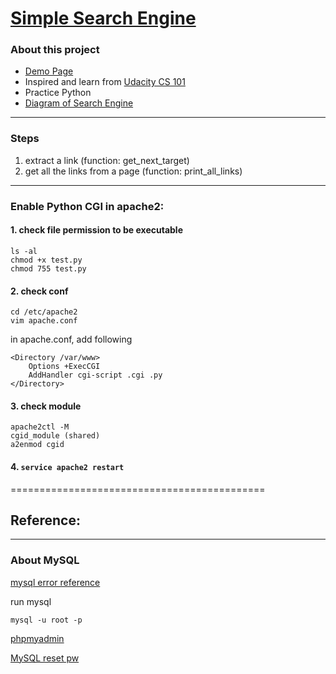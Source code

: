 [Simple Search Engine](http://104.131.95.18/SSE/)
============================================
### About this project
 * [Demo Page](http://104.131.95.18/SSE/)
 * Inspired and learn from [Udacity CS 101](https://www.udacity.com/course/cs101)
 * Practice Python
 * [Diagram of Search Engine](https://www.udacity.com/wiki/CS101/Diagram)

--------------------------------------------
### Steps
 1. extract a link (function: get_next_target)
 2. get all the links from a page (function: print_all_links)

--------------------------------------------
### Enable Python CGI in apache2:
#### 1. check file permission to be executable
 ```
 ls -al
 chmod +x test.py
 chmod 755 test.py
 ```
#### 2. check conf
 ```
 cd /etc/apache2
 vim apache.conf
 ```
  in apache.conf, add following 
 ```
 <Directory /var/www>
     Options +ExecCGI
     AddHandler cgi-script .cgi .py
 </Directory>
 ```

#### 3. check module
 ```
 apache2ctl -M
 cgid_module (shared)
 a2enmod cgid
 ```

#### 4. ``` service apache2 restart ```


============================================
## Reference:

--------------------------------------------
### About MySQL

[mysql error reference](http://mustgeorge.blogspot.com/2011/11/mysql-error-1045-28000-using-password.html)

run mysql
```
mysql -u root -p
```

[phpmyadmin](https://www.digitalocean.com/community/tutorials/how-to-install-and-secure-phpmyadmin-on-ubuntu-14-04)

[MySQL reset pw](http://emn178.pixnet.net/blog/post/87659567-mysql%E4%BF%AE%E6%94%B9%E5%AF%86%E7%A2%BC%E8%88%87%E5%BF%98%E8%A8%98%E5%AF%86%E7%A2%BC%E9%87%8D%E8%A8%AD)


